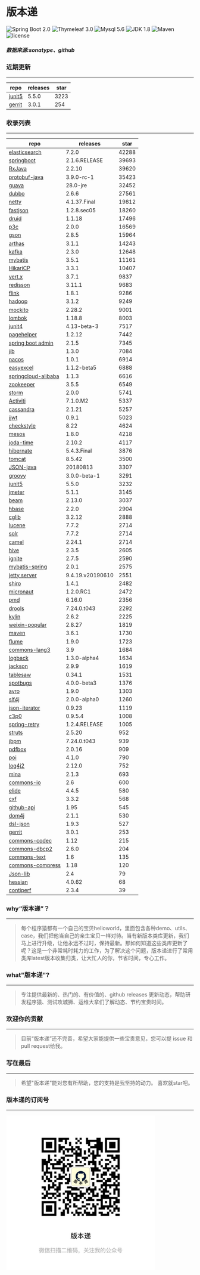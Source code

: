 # 版本递
![Spring Boot 2.0](https://img.shields.io/badge/Spring%20Boot-2.0-brightgreen.svg)
![Thymeleaf 3.0](https://img.shields.io/badge/Thymeleaf-3.0-yellow.svg)
![Mysql 5.6](https://img.shields.io/badge/Mysql-5.6-blue.svg)
![JDK 1.8](https://img.shields.io/badge/JDK-1.8-brightgreen.svg)
![Maven](https://img.shields.io/badge/Maven-3.5.0-yellowgreen.svg)
![license](https://img.shields.io/badge/license-Apache%202-blue.svg)
##### 数据来源:sonatype、github

### 近期更新
---
repo | releases | star
---|---|---
[junit5](https://github.com/junit-team/junit5) | 5.5.0 | 3223
[gerrit](https://github.com/GerritCodeReview/gerrit) | 3.0.1 | 254

### 收录列表
---
repo | releases | star
---|---|---
[elasticsearch](https://github.com/elastic/elasticsearch) | 7.2.0 | 42288 
[springboot](https://github.com/spring-projects/spring-boot) | 2.1.6.RELEASE | 39693 
[RxJava](https://github.com/ReactiveX/RxJava) | 2.2.10 | 39620 
[protobuf-java](https://github.com/protocolbuffers/protobuf) | 3.9.0-rc-1 | 35423 
[guava](https://github.com/google/guava) | 28.0-jre | 32452 
[dubbo](https://github.com/apache/incubator-dubbo) | 2.6.6 | 27561 
[netty](https://github.com/netty/netty) | 4.1.37.Final | 19812 
[fastjson](https://github.com/alibaba/fastjson) | 1.2.8.sec05 | 18260 
[druid](https://github.com/alibaba/druid) | 1.1.18 | 17496 
[p3c](https://github.com/alibaba/p3c) | 2.0.0 | 16569 
[gson](https://github.com/google/gson) | 2.8.5 | 15964 
[arthas](https://github.com/alibaba/arthas) | 3.1.1 | 14243 
[kafka](https://github.com/apache/kafka) | 2.3.0 | 12648 
[mybatis](https://github.com/mybatis/mybatis-3) | 3.5.1 | 11161 
[HikariCP](https://github.com/brettwooldridge/HikariCP) | 3.3.1 | 10407 
[vert.x](https://github.com/eclipse-vertx/vert.x) | 3.7.1 | 9837 
[redisson](https://github.com/redisson/redisson) | 3.11.1 | 9683 
[flink](https://github.com/apache/flink) | 1.8.1 | 9286 
[hadoop](https://github.com/apache/hadoop) | 3.1.2 | 9249 
[mockito](https://github.com/mockito/mockito) | 2.28.2 | 9001 
[lombok](https://github.com/rzwitserloot/lombok) | 1.18.8 | 8003 
[junit4](https://github.com/junit-team/junit4) | 4.13-beta-3 | 7517 
[pagehelper](https://github.com/pagehelper/Mybatis-PageHelper) | 1.2.12 | 7442 
[spring boot admin](https://github.com/codecentric/spring-boot-admin) | 2.1.5 | 7345 
[jib](https://github.com/GoogleContainerTools/jib) | 1.3.0 | 7084 
[nacos](https://github.com/alibaba/nacos) | 1.0.1 | 6914 
[easyexcel](https://github.com/alibaba/easyexcel) | 1.1.2-beta5 | 6888 
[springcloud-alibaba](https://github.com/spring-cloud-incubator/spring-cloud-alibaba) | 1.1.3 | 6616 
[zookeeper](https://github.com/apache/zookeeper) | 3.5.5 | 6549 
[storm](https://github.com/apache/storm) | 2.0.0 | 5741 
[Activiti](https://github.com/Activiti/Activiti) | 7.1.0.M2 | 5337 
[cassandra](https://github.com/apache/cassandra) | 2.1.21 | 5257 
[jjwt](https://github.com/jwtk/jjwt) | 0.9.1 | 5023 
[checkstyle](https://github.com/checkstyle/checkstyle) | 8.22 | 4624 
[mesos](https://github.com/apache/mesos) | 1.8.0 | 4218 
[joda-time](https://github.com/JodaOrg/joda-time) | 2.10.2 | 4117 
[hibernate](https://github.com/hibernate/hibernate-orm) | 5.4.3.Final | 3876 
[tomcat](https://github.com/apache/tomcat) | 8.5.42 | 3500 
[JSON-java](https://github.com/stleary/JSON-java) | 20180813 | 3307 
[groovy](https://github.com/apache/groovy) | 3.0.0-beta-1 | 3291 
[junit5](https://github.com/junit-team/junit5) | 5.5.0 | 3232 
[jmeter](https://github.com/apache/jmeter) | 5.1.1 | 3145 
[beam](https://github.com/apache/beam) | 2.13.0 | 3037 
[hbase](https://github.com/apache/hbase) | 2.2.0 | 2904 
[cglib](https://github.com/cglib/cglib) | 3.2.12 | 2888 
[lucene](https://github.com/apache/lucene-solr) | 7.7.2 | 2714 
[solr](https://github.com/apache/lucene-solr) | 7.7.2 | 2714 
[camel](https://github.com/apache/camel) | 2.24.1 | 2714 
[hive](https://github.com/apache/hive) | 2.3.5 | 2605 
[ignite](https://github.com/apache/ignite) | 2.7.5 | 2590 
[mybatis-spring](https://github.com/mybatis/spring-boot-starter) | 2.0.1 | 2575 
[jetty server](https://github.com/eclipse/jetty.project) | 9.4.19.v20190610 | 2551 
[shiro](https://github.com/apache/shiro) | 1.4.1 | 2482 
[micronaut](https://github.com/micronaut-projects/micronaut-core) | 1.2.0.RC1 | 2472 
[pmd](https://github.com/pmd/pmd) | 6.16.0 | 2356 
[drools](https://github.com/kiegroup/drools) | 7.24.0.t043 | 2292 
[kylin](https://github.com/apache/kylin) | 2.6.2 | 2225 
[weixin-popular](https://github.com/liyiorg/weixin-popular) | 2.8.27 | 1819 
[maven](https://github.com/apache/maven) | 3.6.1 | 1730 
[flume](https://github.com/apache/flume) | 1.9.0 | 1723 
[commons-lang3](https://github.com/apache/commons-lang) | 3.9 | 1684 
[logback](https://github.com/qos-ch/logback) | 1.3.0-alpha4 | 1634 
[jackson](https://github.com/FasterXML/jackson-core) | 2.9.9 | 1619 
[tablesaw](https://github.com/jtablesaw/tablesaw) | 0.34.1 | 1531 
[spotbugs](https://github.com/spotbugs/spotbugs) | 4.0.0-beta3 | 1376 
[avro](https://github.com/apache/avro) | 1.9.0 | 1303 
[slf4j](https://github.com/qos-ch/slf4j) | 2.0.0-alpha0 | 1260 
[json-iterator](https://github.com/json-iterator/java) | 0.9.23 | 1119 
[c3p0](https://github.com/swaldman/c3p0) | 0.9.5.4 | 1008 
[spring-retry](https://github.com/spring-projects/spring-retry) | 1.2.4.RELEASE | 1005 
[struts](https://github.com/apache/struts) | 2.5.20 | 952 
[jbpm](https://github.com/kiegroup/jbpm) | 7.24.0.t043 | 939 
[pdfbox](https://github.com/apache/pdfbox) | 2.0.16 | 909 
[poi](https://github.com/apache/poi) | 4.1.0 | 790 
[log4j2](https://github.com/apache/logging-log4j2) | 2.12.0 | 752 
[mina](https://github.com/apache/mina) | 2.1.3 | 693 
[commons-io](https://github.com/apache/commons-io) | 2.6 | 600 
[elide](https://github.com/yahoo/elide) | 4.4.5 | 580 
[cxf](https://github.com/apache/cxf) | 3.3.2 | 568 
[github-api](https://github.com/kohsuke/github-api) | 1.95 | 545 
[dom4j](https://github.com/dom4j/dom4j) | 2.1.1 | 530 
[dsl-json](https://github.com/ngs-doo/dsl-json) | 1.9.3 | 527 
[gerrit](https://github.com/GerritCodeReview/gerrit) | 3.0.1 | 253 
[commons-codec](https://github.com/apache/commons-codec) | 1.12 | 215 
[commons-dbcp2](https://github.com/apache/commons-dbcp) | 2.6.0 | 204 
[commons-text](https://github.com/apache/commons-text) | 1.6 | 135 
[commons-compress](https://github.com/apache/commons-compress) | 1.18 | 120 
[Json-lib](https://github.com/aalmiray/Json-lib) | 2.4 | 79 
[hessian](https://github.com/ebourg/hessian) | 4.0.62 | 68 
[contiperf](https://github.com/lucaspouzac/contiperf) | 2.3.4 | 39 

### why“版本递”？
--- 
>每个程序猿都有一个自己的宝贝helloworld，里面包含各种demo、utils、case，我们把他当自己的亲生宝贝一样对待。当有新版本类库更新，我们马上进行升级，让他永远不过时，保持最新。那如何知道这些类库更新了呢？这是一个非常耗时耗力的工作，为了解决这个问题，版本递进行了常用类库latest版本收集归类，让大忙人的你，节省时间，专心工作。


### what"版本递"?
---
> 专注提供最新的、热门的、有价值的、github releases 更新动态，帮助研发程序猿、测试攻城狮、运维大拿们了解动态、节约宝贵时间。

### 欢迎你的贡献
---
> 目前“版本递”还不完善，希望大家能提供一些宝贵意见，您可以提 issue 和 pull request给我。


### 写在最后
---
> 希望"版本递"能对您有所帮助，您的支持是我坚持的动力。
> 喜欢就star吧。

### 版本递的订阅号
---
<img src="https://github.com/jartisan2001/latest/blob/master/Image.jpg" width="400" hegiht="400" align=left />